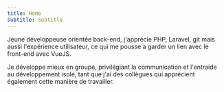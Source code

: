 ```yaml
---
title: Home
subtitle: Subtitle
---
```


Jeune développeuse orientée back-end, j'apprécie PHP, Laravel, git mais aussi l'expérience utilisateur, ce qui me pousse à garder un lien avec le front-end avec VueJS.

Je développe mieux en groupe, privilégiant la communication et l'entraide au développement isolé, tant que j'ai des collègues qui apprécient également cette manière de travailler.
